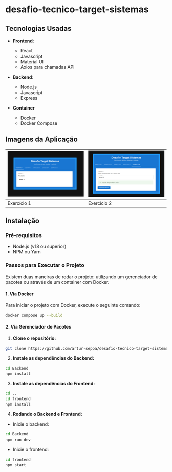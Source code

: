 # desafio-tecnico-target-sistemas

## Tecnologias Usadas

- **Frontend**:

  - React
  - Javascript
  - Material UI
  - Axios para chamadas API

- **Backend**:
  - Node.js
  - Javascript
  - Express

- **Container**
  - Docker
  - Docker Compose


## Imagens da Aplicação

| ![Exercício 1](assets/ex1.png) | ![Exercício 2](assets/ex5.png) |
| ----------------------------------- | --------------------------------------- |
| Exercício 1                       | Exercício 2                      |


## Instalação

### Pré-requisitos

- Node.js (v18 ou superior)
- NPM ou Yarn

### Passos para Executar o Projeto

Existem duas maneiras de rodar o projeto: utilizando um gerenciador de pacotes ou através de um container com Docker.

#### 1. Via Docker

Para iniciar o projeto com Docker, execute o seguinte comando:

```bash
docker compose up --build
```

#### 2. Via Gerenciador de Pacotes

1. **Clone o repositório:**

```bash
git clone https://github.com/artur-seppa/desafio-tecnico-target-sistemas.git
```

2. **Instale as dependências do Backend:**

```bash
cd Backend
npm install
```

3. **Instale as dependências do Frontend:**

```bash
cd ..
cd frontend
npm install
```

4. **Rodando o Backend e Frontend:**

- Inicie o backend:

```bash
cd Backend
npm run dev
```

- Inicie o frontend:

```bash
cd frontend
npm start
```